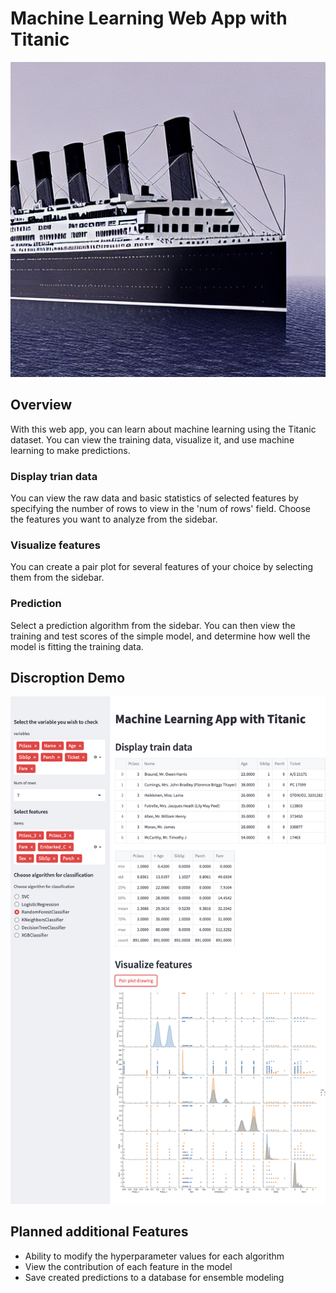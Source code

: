 # Machine Learning Web App with Titanic
![](images/titanic_1.png)
## Overview
With this web app, you can learn about machine learning using the Titanic dataset. You can view the training data, visualize it, and use machine learning to make predictions.
### Display trian data
You can view the raw data and basic statistics of selected features by specifying the number of rows to view in the 'num of rows' field. Choose the features you want to analyze from the sidebar.
### Visualize features
You can create a pair plot for several features of your choice by selecting them from the sidebar.
### Prediction
Select a prediction algorithm from the sidebar. You can then view the training and test scores of the simple model, and determine how well the model is fitting the training data.
## Discroption Demo
![](images/demo.png)
## Planned additional Features
* Ability to modify the hyperparameter values for each algorithm
* View the contribution of each feature in the model
* Save created predictions to a database for ensemble modeling
